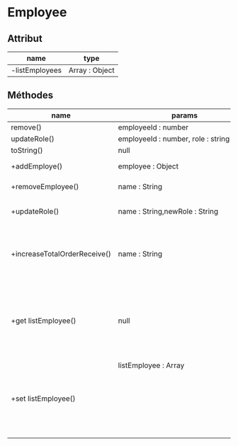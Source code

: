 # Employee

## Attribut

| name | type
| --- | ---
| -listEmployees | Array : Object

## Méthodes

| name | params | return |usage
| --- | --- | --- | --- 
| remove() | employeeId : number | boolean 
| updateRole() | employeeId : number, role : string | void 
| toString() | null | string 
|+addEmploye()|employee : Object| bool |add an employee
|+removeEmployee()|name : String|  bool |remove an employee
|+updateRole()|name : String,newRole : String| bool |update the role of an employee
|+increaseTotalOrderReceive()|name : String| bool|increase the total order received by an employee
|+get listEmployee() |null| Array<Object>| get the list of the employees
|+set listEmployee()|listEmployee : Array<Object>|void| set the list of the employees

